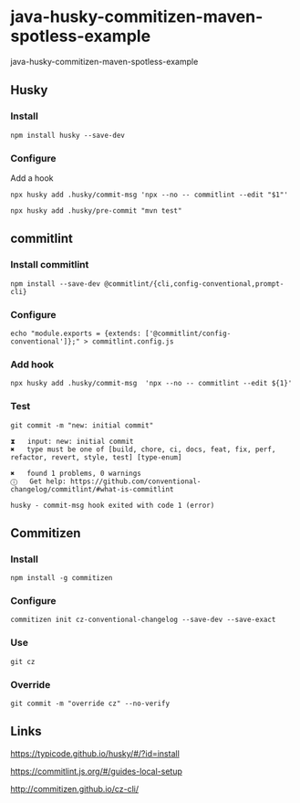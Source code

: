 # java-husky-commitizen-maven-spotless-example
java-husky-commitizen-maven-spotless-example

## Husky

### Install
    
    npm install husky --save-dev

### Configure

Add a hook

    npx husky add .husky/commit-msg 'npx --no -- commitlint --edit "$1"'

    npx husky add .husky/pre-commit "mvn test"

## commitlint

### Install commitlint

    npm install --save-dev @commitlint/{cli,config-conventional,prompt-cli}

### Configure

    echo "module.exports = {extends: ['@commitlint/config-conventional']};" > commitlint.config.js 

### Add hook
    
    npx husky add .husky/commit-msg  'npx --no -- commitlint --edit ${1}'

### Test

    git commit -m "new: initial commit"

    ⧗   input: new: initial commit
    ✖   type must be one of [build, chore, ci, docs, feat, fix, perf, refactor, revert, style, test] [type-enum]

    ✖   found 1 problems, 0 warnings
    ⓘ   Get help: https://github.com/conventional-changelog/commitlint/#what-is-commitlint

    husky - commit-msg hook exited with code 1 (error)

## Commitizen

### Install
    
    npm install -g commitizen

### Configure

    commitizen init cz-conventional-changelog --save-dev --save-exact

### Use

    git cz


### Override

    git commit -m "override cz" --no-verify

## Links

https://typicode.github.io/husky/#/?id=install

https://commitlint.js.org/#/guides-local-setup

http://commitizen.github.io/cz-cli/
